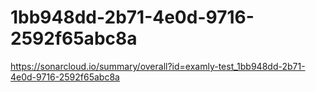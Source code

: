 # 1bb948dd-2b71-4e0d-9716-2592f65abc8a
https://sonarcloud.io/summary/overall?id=examly-test_1bb948dd-2b71-4e0d-9716-2592f65abc8a
